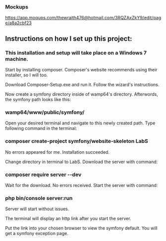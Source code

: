 ### Mockups
https://app.moqups.com/thewraith476@hotmail.com/3RQZAxZkY9/edit/page/a8a2cbf23

## Instructions on how I set up this project:

### This installation and setup will take place on a Windows 7 machine.

Start by installing composer. Composer's website recommends using their installer, so I will too. 

Download Composer-Setup.exe and run it. Follow the wizard's instructions.

Now create a symfony directory inside of wamp64's directory. Afterwords, the symfony path looks like this:

### wamp64/www/public/symfony/

Open your desired terminal and navigate to this newly created path. Type following command in the terminal:

### composer create-project symfony/website-skeleton LabS

No errors appeared for me. Installation succeeded.

Change directory in terminal to LabS. Download the server with command:

### composer require server --dev

Wait for the download. No errors received. Start the server with command:

### php bin/console server:run

Server will start without issues. 

The terminal will display an http link after you start the server. 

Put the link into your chosen browser to view the symfony default. 
You will get a symfony exception page.
